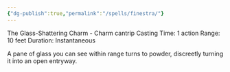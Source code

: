 ```yaml
---
{"dg-publish":true,"permalink":"/spells/finestra/"}
---
```


The Glass-Shattering Charm - Charm cantrip 
Casting Time: 1 action 
Range: 10 feet 
Duration: Instantaneous 

A pane of glass you can see within range turns to powder, discreetly turning it into an open entryway.